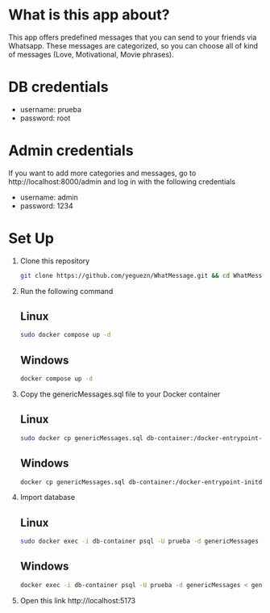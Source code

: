 # What is this app about?
This app offers predefined messages that you can send to your friends via Whatsapp. These messages are categorized, so you can choose all of kind of messages (Love, Motivational, Movie phrases).

# DB credentials
- username: prueba
- password: root

# Admin credentials
If you want to add more categories and messages, go to http://localhost:8000/admin and log in with the following credentials
- username: admin
- password: 1234

# Set Up
1. Clone this repository
    
    ```bash
    git clone https://github.com/yeguezn/WhatMessage.git && cd WhatMessage
    ```

2. Run the following command
    
    ## Linux
    ```bash
    sudo docker compose up -d
    ```

    ## Windows
    ```bash
    docker compose up -d
    ```

3. Copy the genericMessages.sql file to your Docker container
    
    ## Linux
    ```bash
    sudo docker cp genericMessages.sql db-container:/docker-entrypoint-initdb.d/
    ```
    
    ## Windows
    ```bash
    docker cp genericMessages.sql db-container:/docker-entrypoint-initdb.d/
    ```

4. Import database

    ## Linux
    ```bash
    sudo docker exec -i db-container psql -U prueba -d genericMessages < genericMessages.sql
    ```

    ## Windows
    ```bash
    docker exec -i db-container psql -U prueba -d genericMessages < genericMessages.sql
    ```

5. Open this link http://localhost:5173

